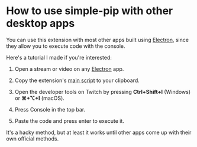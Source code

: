# How to use simple-pip with other desktop apps

You can use this extension with most other apps built using [Electron](https://electronjs.org), since they allow you to execute code with the console.

Here's a tutorial I made if you're interested:

1. Open a stream or video on any [Electron](https://electronjs.org) app.

1. Copy the extension's [main script](https://raw.githubusercontent.com/sleepiie/simple-pip/main/src/script.js) to your clipboard.

1. Open the developer tools on Twitch by pressing **Ctrl+Shift+I** (Windows) or **⌘+⌥+I** (macOS).

1. Press Console in the top bar.

1. Paste the code and press enter to execute it.

It's a hacky method, but at least it works until other apps come up with their own official methods.
